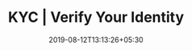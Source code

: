 ---
title: "KYC | Verify Your Identity"
date: 2019-08-12T13:13:26+05:30
type: "credit-report"
layout: "kyc-verify-identity"

currentinfo: 'completed'
currentpayment: 'completed'
currentkyc: 'incomplete'
currentreport: ''

verifyIdentity: true
loggedin: true
progressBar: true
---